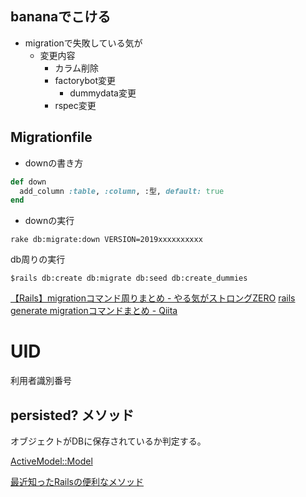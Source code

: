 ## bananaでこける
- migrationで失敗している気が
  - 変更内容
    - カラム削除
    - factorybot変更
      - dummydata変更
    - rspec変更

## Migrationfile
- downの書き方
```ruby
def down
  add_column :table, :column, :型, default: true
end
```
- downの実行
```
rake db:migrate:down VERSION=2019xxxxxxxxxx
```

db周りの実行
```
$rails db:create db:migrate db:seed db:create_dummies
```
[【Rails】migrationコマンド周りまとめ - やる気がストロングZERO](https://yaruki-strong-zero.hatenablog.jp/entry/rails_activerecord_migration_command)
[rails generate migrationコマンドまとめ - Qiita](https://qiita.com/zaru/items/cde2c46b6126867a1a64)


# UID
利用者識別番号


## persisted? メソッド
オブジェクトがDBに保存されているか判定する。

[ActiveModel::Model](https://api.rubyonrails.org/classes/ActiveModel/Model.html#method-i-persisted-3F)

[最近知ったRailsの便利なメソッド](https://techracho.bpsinc.jp/tsunekawa/2013_08_18/12632)
